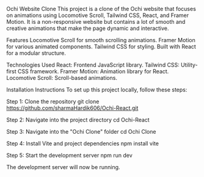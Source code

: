 Ochi Website Clone
This project is a clone of the Ochi website that focuses on animations using Locomotive Scroll, Tailwind CSS, React, and Framer Motion. It is a non-responsive website but contains a lot of smooth and creative animations that make the page dynamic and interactive.

Features
Locomotive Scroll for smooth scrolling animations.
Framer Motion for various animated components.
Tailwind CSS for styling.
Built with React for a modular structure.

Technologies Used
React: Frontend JavaScript library.
Tailwind CSS: Utility-first CSS framework.
Framer Motion: Animation library for React.
Locomotive Scroll: Scroll-based animations.

Installation Instructions
To set up this project locally, follow these steps:

Step 1: Clone the repository
git clone https://github.com/sharmaHardik606/Ochi-React.git

Step 2: Navigate into the project directory
cd Ochi-React

Step 3: Navigate into the "Ochi Clone" folder
cd Ochi Clone

Step 4: Install Vite and project dependencies
npm install vite

Step 5: Start the development server
npm run dev

The development server will now be running.
